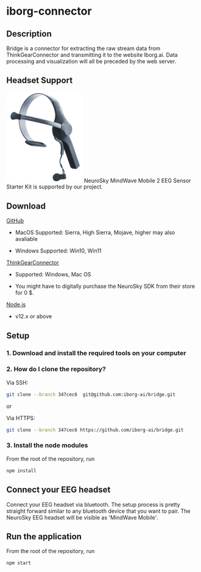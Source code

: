 # iborg-connector

## Description
Bridge is a connector for extracting the raw stream data from ThinkGearConnector and transmitting it to the website Iborg.ai. Data processing and visualization will all be preceded by the web server.

## Headset Support
<img src="https://github.com/iborg-ai/bridge/blob/347cec6/bridge_MindWave/IMG/MindWave_Mobile_2.png" width="200"/>
NeuroSky MindWave Mobile 2 EEG Sensor Starter Kit is supported by our project.

## Download

[GitHub](https://github.com/iborg-ai/bridge/tree/347cec6)

 *  MacOS Supported: Sierra, High Sierra, Mojave, higher may also avaliable
 
 *  Windows Supported: Win10, Win11
 
[ThinkGearConnector](https://developer.neurosky.com/docs/doku.php?id=thinkgear_connector_tgc)

*  Supported: Windows, Mac OS

*  You might have to digitally purchase the NeuroSky SDK from their store for 0 $.

[Node.js](https://nodejs.org/en) 

*  v12.x or above

## Setup

### 1. Download and install the required tools on your computer

### 2. How do I clone the repository?


Via SSH:
```bash
git clone --branch 347cec6  git@github.com:iborg-ai/bridge.git
```

or

Via HTTPS:
```bash
git clone --branch 347cec6 https://github.com/iborg-ai/bridge.git
```

### 3. Install the node modules

From the root of the repository, run

```bash
npm install
```

## Connect your EEG headset

Connect your EEG headset via bluetooth. The setup process is pretty straight forward similar to any bluetooth device that you want to pair. The NeuroSky EEG headset will be visible as 'MindWave Mobile'.

## Run the application

From the root of the repository, run
```bash
npm start
```
